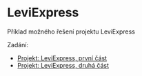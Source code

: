 # LeviExpress

Příklad možného řešení projektu LeviExpress

Zadání:
- [Projekt: LeviExpress, první část](https://kodim.cz/vyvoj-webu/daweb/react/leviexpress-1/zadani)
- [Projekt: LeviExpress, druhá část](https://kodim.cz/vyvoj-webu/daweb/react/leviexpress-2/zadani)
